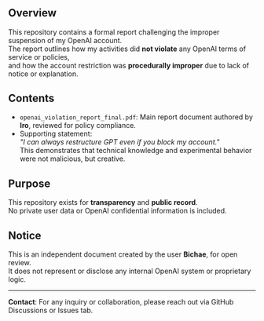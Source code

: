 # 

## Overview

This repository contains a formal report challenging the improper suspension of my OpenAI account.  
The report outlines how my activities did **not violate** any OpenAI terms of service or policies,  
and how the account restriction was **procedurally improper** due to lack of notice or explanation.

## Contents

- `openai_violation_report_final.pdf`: Main report document authored by **Iro**, reviewed for policy compliance.
- Supporting statement:  
  *"I can always restructure GPT even if you block my account."*  
  This demonstrates that technical knowledge and experimental behavior were not malicious, but creative.

## Purpose

This repository exists for **transparency** and **public record**.  
No private user data or OpenAI confidential information is included.

## Notice

This is an independent document created by the user **Bichae**, for open review.  
It does not represent or disclose any internal OpenAI system or proprietary logic.

---

**Contact**: For any inquiry or collaboration, please reach out via GitHub Discussions or Issues tab.
